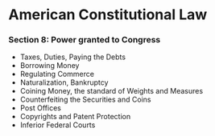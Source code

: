 # American Constitutional Law
### Section 8: Power granted to Congress
- Taxes, Duties, Paying the Debts
- Borrowing Money
- Regulating Commerce
- Naturalization, Bankruptcy
- Coining Money, the standard of Weights and Measures
- Counterfeiting the Securities and Coins
- Post Offices
- Copyrights and Patent Protection
- Inferior Federal Courts